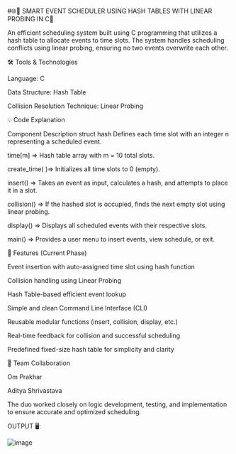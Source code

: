 #🌐🔧 SMART EVENT SCHEDULER USING HASH TABLES WITH LINEAR PROBING IN C📅

An efficient scheduling system built using C programming that utilizes a hash table to allocate events to time slots. The system handles scheduling conflicts using linear probing, ensuring no two events overwrite each other.



🛠 Tools & Technologies

Language: C

Data Structure: Hash Table

Collision Resolution Technique: Linear Probing



💡 Code Explanation

Component	Description
struct hash	Defines each time slot with an integer n representing a scheduled event.

time[m] =>	Hash table array with m = 10 total slots.

create_time( )=>	Initializes all time slots to 0 (empty).

insert() =>	Takes an event as input, calculates a hash, and attempts to place it in a slot.

collision()	=> If the hashed slot is occupied, finds the next empty slot using linear probing.

display() =>	Displays all scheduled events with their respective slots.

main() =>	Provides a user menu to insert events, view schedule, or exit.



🌟 Features (Current Phase)

Event insertion with auto-assigned time slot using hash function

Collision handling using Linear Probing

Hash Table-based efficient event lookup

Simple and clean Command Line Interface (CLI)

Reusable modular functions (insert, collision, display, etc.)

Real-time feedback for collision and successful scheduling

Predefined fixed-size hash table for simplicity and clarity




🤝 Team Collaboration

Om Prakhar

Aditya Shrivastava	

The duo worked closely on logic development, testing, and implementation to ensure accurate and optimized scheduling.



OUTPUT 🖥️:

![image](https://github.com/user-attachments/assets/712f1763-f1fb-4593-8a8a-f592a2f0da50)


